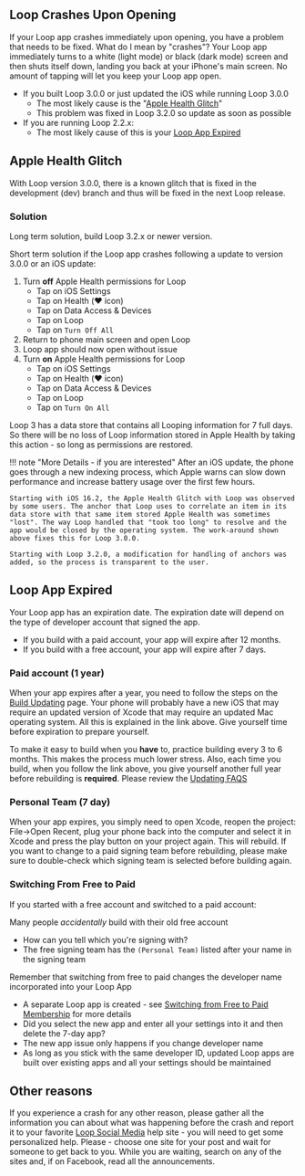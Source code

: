 ## Loop Crashes Upon Opening

If your Loop app crashes immediately upon opening, you have a problem that needs to be fixed. What do I mean by "crashes"? Your Loop app immediately turns to a white (light mode) or black (dark mode) screen and then shuts itself down, landing you back at your iPhone's main screen. No amount of tapping will let you keep your Loop app open.

* If you built Loop 3.0.0 or just updated the iOS while running Loop 3.0.0
    * The most likely cause is the "[Apple Health Glitch](#apple-health-glitch)"
    * This problem was fixed in Loop 3.2.0 so update as soon as possible
* If you are running Loop 2.2.x:
    * The most likely cause of this is your [Loop App Expired](#loop-app-expired)

## Apple Health Glitch

With Loop version 3.0.0, there is a known glitch that is fixed in the development (dev) branch and thus will be fixed in the next Loop release.

### Solution

Long term solution, build Loop 3.2.x or newer version.

Short term solution if the Loop app crashes following a update to version 3.0.0 or an iOS update:

1. Turn **off** Apple Health permissions for Loop
    * Tap on iOS Settings
    * Tap on Health (:heart: icon)
    * Tap on Data Access & Devices
    * Tap on Loop
    * Tap on `Turn Off All`
1. Return to phone main screen and open Loop
1. Loop app should now open without issue
1. Turn **on** Apple Health permissions for Loop
    * Tap on iOS Settings
    * Tap on Health (:heart: icon)
    * Tap on Data Access & Devices
    * Tap on Loop
    * Tap on `Turn On All`

Loop 3 has a data store that contains all Looping information for 7 full days. So there will be no loss of Loop information stored in Apple Health by taking this action - so long as permissions are restored.

!!! note "More Details - if you are interested"
    After an iOS update, the phone goes through a new indexing process, which Apple warns can slow down performance and increase battery usage over the first few hours.

    Starting with iOS 16.2, the Apple Health Glitch with Loop was observed by some users. The anchor that Loop uses to correlate an item in its data store with that same item stored Apple Health was sometimes "lost". The way Loop handled that "took too long" to resolve and the app would be closed by the operating system. The work-around shown above fixes this for Loop 3.0.0.

    Starting with Loop 3.2.0, a modification for handling of anchors was added, so the process is transparent to the user.

## Loop App Expired

Your Loop app has an expiration date. The expiration date will depend on the type of developer account that signed the app.

* If you build with a paid account, your app will expire after 12 months.
* If you build with a free account, your app will expire after 7 days.

### Paid account (1 year)

When your app expires after a year, you need to follow the steps on the [Build Updating](../build/updating.md) page. Your phone will probably have a new iOS that may require an updated version of Xcode that may require an updated Mac operating system.  All this is explained in the link above.  Give yourself time before expiration to prepare yourself.

To make it easy to build when you **have** to, practice building every 3 to 6 months. This makes the process much lower stress. Also, each time you build, when you follow the link above, you give yourself another full year before rebuilding is **required**. Please review the [Updating FAQS](../faqs/update-faqs.md)

### Personal Team (7 day)

When your app expires, you simply need to open Xcode, reopen the project: File->Open Recent, plug your phone back into the computer and select it in Xcode and press the play button on your project again. This will rebuild. If you want to change to a paid signing team before rebuilding, please make sure to double-check which signing team is selected before building again.

### Switching From Free to Paid

If you started with a free account and switched to a paid account:

Many people *accidentally* build with their old free account

* How can you tell which you're signing with?
* The free signing team has the `(Personal Team)` listed after your name in the signing team

Remember that switching from free to paid changes the developer name incorporated into your Loop App

* A separate Loop app is created - see [Switching from Free to Paid Membership](../build/apple-developer.md#switching-from-free-to-paid-memberships) for more details
* Did you select the new app and enter all your settings into it and then delete the 7-day app?
* The new app issue only happens if you change developer name
* As long as you stick with the same developer ID, updated Loop apps are built over existing apps and all your settings should be maintained

## Other reasons

If you experience a crash for any other reason, please gather all the information you can about what was happening before the crash and report it to your favorite [Loop Social Media](../intro/loopdocs-how-to.md#how-to-find-help) help site - you will need to get some personalized help. Please - choose one site for your post and wait for someone to get back to you.  While you are waiting, search on any of the sites and, if on Facebook, read all the announcements.
